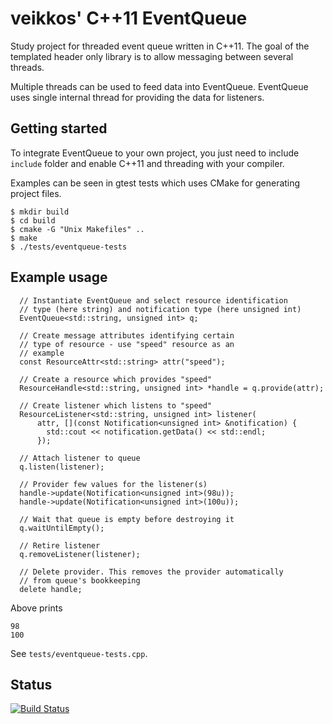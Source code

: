 # veikkos' C++11 EventQueue

Study project for threaded event queue written in C++11. The goal of the templated header only library is to allow messaging between several threads.

Multiple threads can be used to feed data into EventQueue. EventQueue uses single internal thread for providing the data for listeners.

## Getting started ##

To integrate EventQueue to your own project, you just need to include `include` folder and enable C++11 and threading with your compiler.

Examples can be seen in gtest tests which uses CMake for generating project files.

```
$ mkdir build
$ cd build
$ cmake -G "Unix Makefiles" ..
$ make
$ ./tests/eventqueue-tests
```

## Example usage ##

```
  // Instantiate EventQueue and select resource identification
  // type (here string) and notification type (here unsigned int)
  EventQueue<std::string, unsigned int> q;

  // Create message attributes identifying certain
  // type of resource - use "speed" resource as an
  // example
  const ResourceAttr<std::string> attr("speed");

  // Create a resource which provides "speed"
  ResourceHandle<std::string, unsigned int> *handle = q.provide(attr);

  // Create listener which listens to "speed"
  ResourceListener<std::string, unsigned int> listener(
      attr, [](const Notification<unsigned int> &notification) {
        std::cout << notification.getData() << std::endl;
      });

  // Attach listener to queue
  q.listen(listener);

  // Provider few values for the listener(s)
  handle->update(Notification<unsigned int>(98u));
  handle->update(Notification<unsigned int>(100u));

  // Wait that queue is empty before destroying it
  q.waitUntilEmpty();

  // Retire listener
  q.removeListener(listener);

  // Delete provider. This removes the provider automatically
  // from queue's bookkeeping
  delete handle; 
```

Above prints

```
98
100
```

See `tests/eventqueue-tests.cpp`.

## Status

[![Build Status](https://api.travis-ci.org/veikkos/eventqueue.svg?branch=public)](https://travis-ci.org/veikkos/eventqueue)
